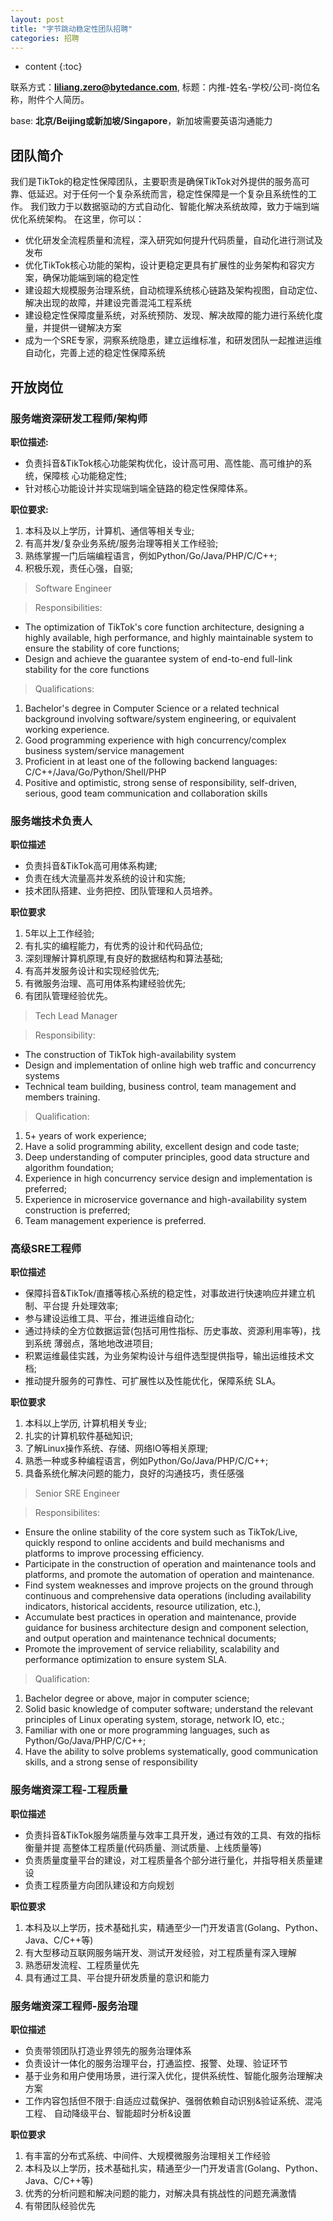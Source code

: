 ```yaml
---
layout: post
title: "字节跳动稳定性团队招聘"
categories: 招聘
---
```

* content
{:toc}




联系方式：**[liliang.zero@bytedance.com](liliang.zero@bytedance.com)**, 标题：内推-姓名-学校/公司-岗位名称，附件个人简历。

base: **北京/Beijing或新加坡/Singapore**，新加坡需要英语沟通能力

## **团队简介** ##
我们是TikTok的稳定性保障团队，主要职责是确保TikTok对外提供的服务高可靠、低延迟。对于任何一个复杂系统而言，稳定性保障是一个复杂且系统性的工作。 我们致力于以数据驱动的方式自动化、智能化解决系统故障，致力于端到端优化系统架构。
在这里，你可以：
- 优化研发全流程质量和流程，深入研究如何提升代码质量，自动化进行测试及发布
- 优化TikTok核心功能的架构，设计更稳定更具有扩展性的业务架构和容灾方案，确保功能端到端的稳定性
- 建设超大规模服务治理系统，自动梳理系统核心链路及架构视图，自动定位、解决出现的故障，并建设完善混沌工程系统
- 建设稳定性保障度量系统，对系统预防、发现、解决故障的能力进行系统化度量，并提供一键解决方案
- 成为一个SRE专家，洞察系统隐患，建立运维标准，和研发团队一起推进运维自动化，完善上述的稳定性保障系统


## **开放岗位** ##
### **服务端资深研发工程师/架构师** ###
**职位描述:**
- 负责抖音&TikTok核心功能架构优化，设计高可用、高性能、高可维护的系统，保障核 心功能稳定性;
- 针对核心功能设计并实现端到端全链路的稳定性保障体系。

**职位要求:**
1. 本科及以上学历，计算机、通信等相关专业; 
2. 有高并发/复杂业务系统/服务治理等相关工作经验;
3. 熟练掌握一门后端编程语言，例如Python/Go/Java/PHP/C/C++; 
4. 积极乐观，责任心强，自驱;

> Software Engineer

> Responsibilities:
- The optimization of TikTok's core function architecture, designing a highly available, high performance, and highly maintainable system to ensure the stability of core functions;
- Design and achieve the guarantee system of end-to-end full-link stability for the core functions

> Qualifications: 
1. Bachelor's degree in Computer Science or a related technical background involving software/system engineering, or equivalent working experience.
2. Good programming experience with high concurrency/complex business system/service management
3. Proficient in at least one of the following backend languages: C/C++/Java/Go/Python/Shell/PHP
4. Positive and optimistic, strong sense of responsibility, self-driven, serious, good team communication and collaboration skills

### **服务端技术负责人** ###
**职位描述**
- 负责抖音&TikTok高可用体系构建; 
- 负责在线大流量高并发系统的设计和实施; 
- 技术团队搭建、业务把控、团队管理和人员培养。

**职位要求**
1. 5年以上工作经验; 
2. 有扎实的编程能力，有优秀的设计和代码品位; 
3. 深刻理解计算机原理,有良好的数据结构和算法基础; 
4. 有高并发服务设计和实现经验优先;
5. 有微服务治理、高可用体系构建经验优先; 
6. 有团队管理经验优先。

> Tech Lead Manager

> Responsibility:
- The construction of TikTok high-availability system
- Design and implementation of online high web traffic and concurrency systems
- Technical team building, business control, team management and members training.

> Qualification:
1. 5+ years of work experience;
2. Have a solid programming ability, excellent design and code taste;
3. Deep understanding of computer principles, good data structure and algorithm foundation;
4. Experience in high concurrency service design and implementation is preferred;
5. Experience in microservice governance and high-availability system construction is preferred;
6. Team management experience is preferred.

### **高级SRE工程师** ###
**职位描述** 
- 保障抖音&TikTok/直播等核心系统的稳定性，对事故进行快速响应并建立机制、平台提 升处理效率;
- 参与建设运维工具、平台，推进运维自动化; 
- 通过持续的全方位数据运营(包括可用性指标、历史事故、资源利用率等)，找到系统 薄弱点，落地地改进项目;
- 积累运维最佳实践，为业务架构设计与组件选型提供指导，输出运维技术文档; 
- 推动提升服务的可靠性、可扩展性以及性能优化，保障系统 SLA。

**职位要求**
1. 本科以上学历, 计算机相关专业;
2. 扎实的计算机软件基础知识; 
3. 了解Linux操作系统、存储、网络IO等相关原理;
4. 熟悉一种或多种编程语言，例如Python/Go/Java/PHP/C/C++; 
5. 具备系统化解决问题的能力，良好的沟通技巧，责任感强

> Senior SRE Engineer

> Responsibilites:
- Ensure the online stability of the core system such as TikTok/Live, quickly respond to online accidents and build mechanisms and platforms to improve processing efficiency.
- Participate in the construction of operation and maintenance tools and platforms, and promote the automation of operation and maintenance.
- Find system weaknesses and improve projects on the ground through continuous and comprehensive data operations (including availability indicators, historical accidents, resource utilization, etc.),
- Accumulate best practices in operation and maintenance, provide guidance for business architecture design and component selection, and output operation and maintenance technical documents; 
- Promote the improvement of service reliability, scalability and performance optimization to ensure system SLA.

> Qualification:
1. Bachelor degree or above, major in computer science;
2. Solid basic knowledge of computer software; understand the relevant principles of Linux operating system, storage, network IO, etc.;
3. Familiar with one or more programming languages, such as Python/Go/Java/PHP/C/C++;
4. Have the ability to solve problems systematically, good communication skills, and a strong sense of responsibility


### **服务端资深工程-工程质量** ###
**职位描述** 
- 负责抖音&TikTok服务端质量与效率工具开发，通过有效的工具、有效的指标衡量并提 高整体工程质量(代码质量、测试质量、上线质量等) 
- 负责质量度量平台的建设，对工程质量各个部分进行量化，并指导相关质量建设 
- 负责工程质量方向团队建设和方向规划

**职位要求**
1. 本科及以上学历，技术基础扎实，精通至少一门开发语言(Golang、Python、Java、C/C++等)
2. 有大型移动互联网服务端开发、测试开发经验，对工程质量有深入理解 
3. 熟悉研发流程、工程质量优先
4. 具有通过工具、平台提升研发质量的意识和能力

### **服务端资深工程师-服务治理** ###
**职位描述**
- 负责带领团队打造业界领先的服务治理体系 
- 负责设计一体化的服务治理平台，打通监控、报警、处理、验证环节 
- 基于业务和用户使用场景，进行深入优化，提供系统性、智能化服务治理解决方案
- 工作内容包括但不限于:自适应过载保护、强弱依赖自动识别&验证系统、混沌工程、 自动降级平台、智能超时分析&设置

**职位要求**
1. 有丰富的分布式系统、中间件、大规模微服务治理相关工作经验
2. 本科及以上学历，技术基础扎实，精通至少一门开发语言(Golang、Python、Java、C/C++等)
3. 优秀的分析问题和解决问题的能力，对解决具有挑战性的问题充满激情
4. 有带团队经验优先
